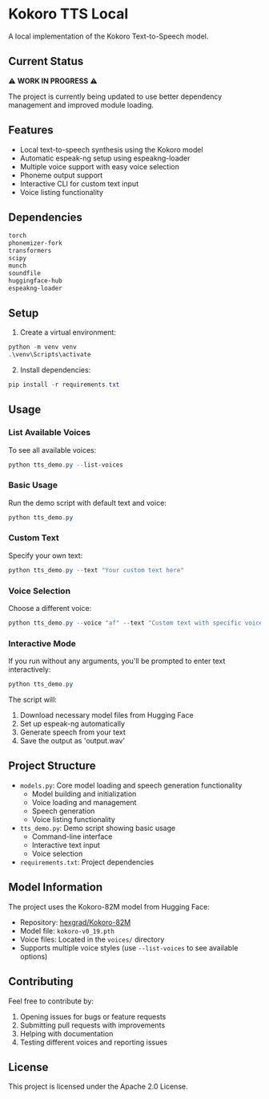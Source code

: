 # Kokoro TTS Local

A local implementation of the Kokoro Text-to-Speech model.

## Current Status

⚠️ **WORK IN PROGRESS** ⚠️

The project is currently being updated to use better dependency management and improved module loading.

## Features

- Local text-to-speech synthesis using the Kokoro model
- Automatic espeak-ng setup using espeakng-loader
- Multiple voice support with easy voice selection
- Phoneme output support
- Interactive CLI for custom text input
- Voice listing functionality

## Dependencies

```txt
torch
phonemizer-fork
transformers
scipy
munch
soundfile
huggingface-hub
espeakng-loader
```

## Setup

1. Create a virtual environment:
```powershell
python -m venv venv
.\venv\Scripts\activate
```

2. Install dependencies:
```powershell
pip install -r requirements.txt
```

## Usage

### List Available Voices
To see all available voices:
```powershell
python tts_demo.py --list-voices
```

### Basic Usage
Run the demo script with default text and voice:
```powershell
python tts_demo.py
```

### Custom Text
Specify your own text:
```powershell
python tts_demo.py --text "Your custom text here"
```

### Voice Selection
Choose a different voice:
```powershell
python tts_demo.py --voice "af" --text "Custom text with specific voice"
```

### Interactive Mode
If you run without any arguments, you'll be prompted to enter text interactively:
```powershell
python tts_demo.py
```

The script will:
1. Download necessary model files from Hugging Face
2. Set up espeak-ng automatically
3. Generate speech from your text
4. Save the output as 'output.wav'

## Project Structure

- `models.py`: Core model loading and speech generation functionality
  - Model building and initialization
  - Voice loading and management
  - Speech generation
  - Voice listing functionality
- `tts_demo.py`: Demo script showing basic usage
  - Command-line interface
  - Interactive text input
  - Voice selection
- `requirements.txt`: Project dependencies

## Model Information

The project uses the Kokoro-82M model from Hugging Face:
- Repository: [hexgrad/Kokoro-82M](https://huggingface.co/hexgrad/Kokoro-82M)
- Model file: `kokoro-v0_19.pth`
- Voice files: Located in the `voices/` directory
- Supports multiple voice styles (use `--list-voices` to see available options)

## Contributing

Feel free to contribute by:
1. Opening issues for bugs or feature requests
2. Submitting pull requests with improvements
3. Helping with documentation
4. Testing different voices and reporting issues

## License

This project is licensed under the Apache 2.0 License. 